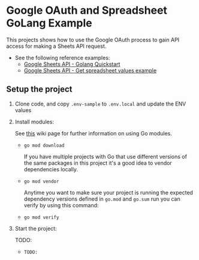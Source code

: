 # Google OAuth and Spreadsheet GoLang Example

This projects shows how to use the Google OAuth process to gain API access for
making a Sheets API request.

- See the following reference examples:
  - [Google Sheets API - Golang Quickstart](https://developers.google.com/sheets/api/quickstart/go#step_3_set_up_the_sample)
  - [Google Sheets API - Get spreadsheet values example](https://developers.google.com/sheets/api/reference/rest/v4/spreadsheets.values/get#examples)

## Setup the project

1. Clone code, and copy `.env-sample` to `.env.local` and update the ENV values

2. Install modules:

   See [this](https://github.com/golang/go/wiki/Modules) wiki page for
   further information on using Go modules.

   - `go mod download`

     If you have multiple projects with Go that use different versions of the
     same packages in this project it's a good idea to vendor dependencies
     locally.

   - `go mod vendor`

     Anytime you want to make sure your project is running the expected
     dependency versions defined in `go.mod` and `go.sum` run you can verify by
     using this command:

   - `go mod verify`

3. Start the project:

   TODO:

   - ```sh
     TODO:
     ```
